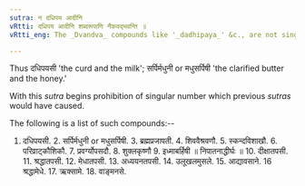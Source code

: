 ```yaml
---
sutra: न दधिपय आदीनि
vRtti: दधिपय आदीनि शब्दरूपाणि नैकवद्भवन्ति ॥
vRtti_eng: The _Dvandva_ compounds like '_dadhipaya_' &c., are not singular.

---
```

Thus दधिपयसी 'the curd and the milk'; सर्पिर्मधुनी or मधुसर्पिषी 'the clarified butter and the honey.'

With this _sutra_ begins prohibition of singular number which previous _sutras_ would have caused.

The following is a list of such compounds:--

1. दधिपयसी. 2. सर्पिर्मधुनी or मधुसर्पिषी. 3. ब्रह्मप्रजापती. 4. शिववैश्रवणौ. 5. स्कन्दविशाखौ. 6. परिव्राट्कौशिकौ. 7. प्रवर्ग्योपसदौ. 8. शुक्लकृष्णौ 9. इध्माबर्हिषी ॥ निपातनाद्धीर्घः ॥ 10. दीक्षातपसी. 11. श्रद्धातपसी. 12. मेधातपसी. 13. अध्ययनतपसी. 14. उलूखलमुसले. 15. आद्यावसाने. 16 श्रद्धामेधे. 17. ऋक्सामे. 18. वाङ्मनसे.